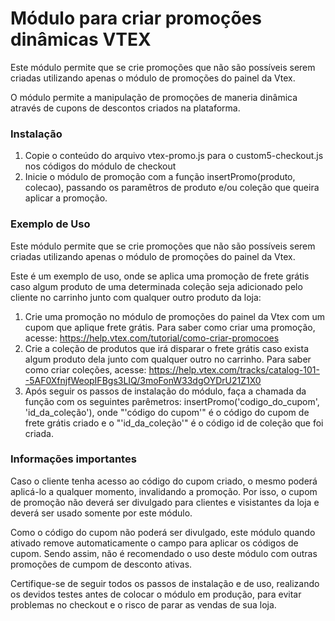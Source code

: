 Módulo para criar promoções dinâmicas VTEX 
==============

Este módulo permite que se crie promoções que não são possíveis serem criadas utilizando apenas o módulo de promoções do painel da Vtex. 

O módulo permite a manipulação de promoções de maneria dinâmica através de cupons de descontos criados na plataforma.

### Instalação

1. Copie o conteúdo do arquivo vtex-promo.js para o custom5-checkout.js nos códigos do módulo de checkout
2. Inicie o módulo de promoção com a função insertPromo(produto, colecao), passando os paramêtros de produto e/ou coleção que queira aplicar a promoção.

### Exemplo de Uso

Este módulo permite que se crie promoções que não são possíveis serem criadas utilizando apenas o módulo de promoções do painel da Vtex.

Este é um exemplo de uso, onde se aplica uma promoção de frete grátis caso algum produto de uma determinada coleção seja adicionado pelo cliente no carrinho junto com qualquer outro produto da loja:

1. Crie uma promoção no módulo de promoções do painel da Vtex com um cupom que aplique frete grátis. Para saber como criar uma promoção, acesse: https://help.vtex.com/tutorial/como-criar-promocoes
2. Crie a coleção de produtos que irá disparar o frete grátis caso exista algum produto dela junto com qualquer outro no carrinho. Para saber como criar coleções, acesse: https://help.vtex.com/tracks/catalog-101--5AF0XfnjfWeopIFBgs3LIQ/3moFonW33dgOYDrU21Z1X0
3. Após seguir os passos de instalação do módulo, faça a chamada da função com os seguintes parêmetros: insertPromo('codigo_do_cupom', 'id_da_coleção'), onde "'código do cupom'" é o código do cupom de frete grátis criado e o "'id_da_coleção'" é o código id de coleção que foi criada.

### Informações importantes

Caso o cliente tenha acesso ao código do cupom criado, o mesmo poderá aplicá-lo a qualquer momento, invalidando a promoção. Por isso, o cupom de promoção não deverá ser divulgado para clientes e visistantes da loja e deverá ser usado somente por este módulo.

Como o código do cupom não poderá ser divulgado, este módulo quando ativado remove automaticamente o campo para aplicar os códigos de cupom. Sendo assim, não é recomendado o uso deste módulo com outras promoções de cumpom de desconto ativas.

Certifique-se de seguir todos os passos de instalação e de uso, realizando os devidos testes antes de colocar o módulo em produção, para evitar problemas no checkout e o risco de parar as vendas de sua loja. 



